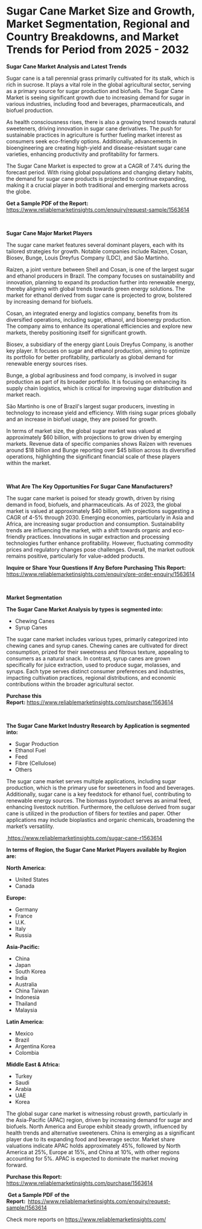 <p><h1>Sugar Cane Market Size and Growth, Market Segmentation, Regional and Country Breakdowns, and Market Trends for Period from 2025 -  2032</h1></p><p><strong>Sugar Cane Market Analysis and Latest Trends</strong></p>
<p><p>Sugar cane is a tall perennial grass primarily cultivated for its stalk, which is rich in sucrose. It plays a vital role in the global agricultural sector, serving as a primary source for sugar production and biofuels. The Sugar Cane Market is seeing significant growth due to increasing demand for sugar in various industries, including food and beverages, pharmaceuticals, and biofuel production.</p><p>As health consciousness rises, there is also a growing trend towards natural sweeteners, driving innovation in sugar cane derivatives. The push for sustainable practices in agriculture is further fueling market interest as consumers seek eco-friendly options. Additionally, advancements in bioengineering are creating high-yield and disease-resistant sugar cane varieties, enhancing productivity and profitability for farmers.</p><p>The Sugar Cane Market is expected to grow at a CAGR of 7.4% during the forecast period. With rising global populations and changing dietary habits, the demand for sugar cane products is projected to continue expanding, making it a crucial player in both traditional and emerging markets across the globe.</p></p>
<p><strong>Get a Sample PDF of the Report:&nbsp;</strong> <a href="https://www.reliablemarketinsights.com/enquiry/request-sample/1563614?utm_campaign=3520&utm_medium=2&utm_source=Github&utm_content=ia&utm_term=07042025&utm_id=sugar-cane">https://www.reliablemarketinsights.com/enquiry/request-sample/1563614</a></p>
<p>&nbsp;</p>
<p><strong>Sugar Cane Major Market Players</strong></p>
<p><p>The sugar cane market features several dominant players, each with its tailored strategies for growth. Notable companies include Raízen, Cosan, Biosev, Bunge, Louis Dreyfus Company (LDC), and São Martinho.</p><p>Raízen, a joint venture between Shell and Cosan, is one of the largest sugar and ethanol producers in Brazil. The company focuses on sustainability and innovation, planning to expand its production further into renewable energy, thereby aligning with global trends towards green energy solutions. The market for ethanol derived from sugar cane is projected to grow, bolstered by increasing demand for biofuels.</p><p>Cosan, an integrated energy and logistics company, benefits from its diversified operations, including sugar, ethanol, and bioenergy production. The company aims to enhance its operational efficiencies and explore new markets, thereby positioning itself for significant growth.</p><p>Biosev, a subsidiary of the energy giant Louis Dreyfus Company, is another key player. It focuses on sugar and ethanol production, aiming to optimize its portfolio for better profitability, particularly as global demand for renewable energy sources rises. </p><p>Bunge, a global agribusiness and food company, is involved in sugar production as part of its broader portfolio. It is focusing on enhancing its supply chain logistics, which is critical for improving sugar distribution and market reach.</p><p>São Martinho is one of Brazil's largest sugar producers, investing in technology to increase yield and efficiency. With rising sugar prices globally and an increase in biofuel usage, they are poised for growth.</p><p>In terms of market size, the global sugar market was valued at approximately $60 billion, with projections to grow driven by emerging markets. Revenue data of specific companies shows Raízen with revenues around $18 billion and Bunge reporting over $45 billion across its diversified operations, highlighting the significant financial scale of these players within the market.</p></p>
<p>&nbsp;</p>
<p><strong>What Are The Key Opportunities For Sugar Cane Manufacturers?</strong></p>
<p><p>The sugar cane market is poised for steady growth, driven by rising demand in food, biofuels, and pharmaceuticals. As of 2023, the global market is valued at approximately $40 billion, with projections suggesting a CAGR of 4-5% through 2030. Emerging economies, particularly in Asia and Africa, are increasing sugar production and consumption. Sustainability trends are influencing the market, with a shift towards organic and eco-friendly practices. Innovations in sugar extraction and processing technologies further enhance profitability. However, fluctuating commodity prices and regulatory changes pose challenges. Overall, the market outlook remains positive, particularly for value-added products.</p></p>
<p><strong>Inquire or Share Your Questions If Any Before Purchasing This Report:</strong> <a href="https://www.reliablemarketinsights.com/enquiry/pre-order-enquiry/1563614?utm_campaign=3520&utm_medium=2&utm_source=Github&utm_content=ia&utm_term=07042025&utm_id=sugar-cane">https://www.reliablemarketinsights.com/enquiry/pre-order-enquiry/1563614</a></p>
<p>&nbsp;</p>
<p><strong>Market Segmentation</strong></p>
<p><strong>The Sugar Cane Market Analysis by types is segmented into:</strong></p>
<p><ul><li>Chewing Canes</li><li>Syrup Canes</li></ul></p>
<p><p>The sugar cane market includes various types, primarily categorized into chewing canes and syrup canes. Chewing canes are cultivated for direct consumption, prized for their sweetness and fibrous texture, appealing to consumers as a natural snack. In contrast, syrup canes are grown specifically for juice extraction, used to produce sugar, molasses, and syrups. Each type serves distinct consumer preferences and industries, impacting cultivation practices, regional distributions, and economic contributions within the broader agricultural sector.</p></p>
<p><strong>Purchase this Report:&nbsp;</strong><a href="https://www.reliablemarketinsights.com/purchase/1563614?utm_campaign=3520&utm_medium=2&utm_source=Github&utm_content=ia&utm_term=07042025&utm_id=sugar-cane">https://www.reliablemarketinsights.com/purchase/1563614</a></p>
<p>&nbsp;</p>
<p><strong>The Sugar Cane Market Industry Research by Application is segmented into:</strong></p>
<p><ul><li>Sugar Production</li><li>Ethanol Fuel</li><li>Feed</li><li>Fibre (Cellulose)</li><li>Others</li></ul></p>
<p><p>The sugar cane market serves multiple applications, including sugar production, which is the primary use for sweeteners in food and beverages. Additionally, sugar cane is a key feedstock for ethanol fuel, contributing to renewable energy sources. The biomass byproduct serves as animal feed, enhancing livestock nutrition. Furthermore, the cellulose derived from sugar cane is utilized in the production of fibers for textiles and paper. Other applications may include bioplastics and organic chemicals, broadening the market’s versatility.</p></p>
<p><a href="https://www.reliablemarketinsights.com/sugar-cane-r1563614?utm_campaign=3520&utm_medium=2&utm_source=Github&utm_content=ia&utm_term=07042025&utm_id=sugar-cane">&nbsp;https://www.reliablemarketinsights.com/sugar-cane-r1563614</a></p>
<p><strong>In terms of Region, the Sugar Cane Market Players available by Region are:</strong></p>
<p>
    <p> <strong> North America: </strong>
        <ul>
            <li>United States</li>
            <li>Canada</li>
        </ul>
        </p> 
    <p> <strong> Europe: </strong>
        <ul>
            <li>Germany</li>
            <li>France</li>
            <li>U.K.</li>
            <li>Italy</li>
            <li>Russia</li>
        </ul>
        </p> 
    <p> <strong> Asia-Pacific: </strong>
        <ul>
            <li>China</li>
            <li>Japan</li>
            <li>South Korea</li>
            <li>India</li>
            <li>Australia</li>
            <li>China Taiwan</li>
            <li>Indonesia</li>
            <li>Thailand</li>
            <li>Malaysia</li>
        </ul>
        </p> 
    <p> <strong> Latin America: </strong>
        <ul>
            <li>Mexico</li>
            <li>Brazil</li>
            <li>Argentina Korea</li>
            <li>Colombia</li>
        </ul>
        </p> 
    <p> <strong> Middle East & Africa: </strong>
        <ul>
            <li>Turkey</li>
            <li>Saudi</li>
            <li>Arabia</li>
            <li>UAE</li>
            <li>Korea</li>
        </ul>
    </p>
    </p>
<p><p>The global sugar cane market is witnessing robust growth, particularly in the Asia-Pacific (APAC) region, driven by increasing demand for sugar and biofuels. North America and Europe exhibit steady growth, influenced by health trends and alternative sweeteners. China is emerging as a significant player due to its expanding food and beverage sector. Market share valuations indicate APAC holds approximately 45%, followed by North America at 25%, Europe at 15%, and China at 10%, with other regions accounting for 5%. APAC is expected to dominate the market moving forward.</p></p>
<p><strong>Purchase this Report: </strong><a href="https://www.reliablemarketinsights.com/purchase/1563614?utm_campaign=3520&utm_medium=2&utm_source=Github&utm_content=ia&utm_term=07042025&utm_id=sugar-cane">https://www.reliablemarketinsights.com/purchase/1563614</a></p>
<p>&nbsp;<strong>Get a Sample PDF of the Report:&nbsp;&nbsp;</strong><a href="https://www.reliablemarketinsights.com/enquiry/request-sample/1563614?utm_campaign=3520&utm_medium=2&utm_source=Github&utm_content=ia&utm_term=07042025&utm_id=sugar-cane">https://www.reliablemarketinsights.com/enquiry/request-sample/1563614</a></p>
<p><strong></strong></p>
<p>Check more reports on <a href="https://www.reliablemarketinsights.com/?utm_campaign=3520&utm_medium=2&utm_source=Github&utm_content=ia&utm_term=07042025&utm_id=sugar-cane">https://www.reliablemarketinsights.com/</a></p>